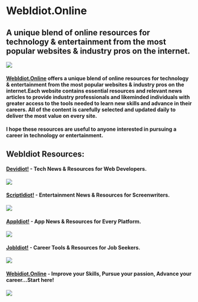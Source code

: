 # WebIdiot.Online
## A unique blend of online resources for technology &amp; entertainment from the most popular websites &amp; industry pros on the internet.

<img src="https://newsyapp.s3.ap-southeast-2.amazonaws.com/production/2800/2867/2867-webidiotonlinephoto-1-1661722070.png" />

#### [WebIdiot.Online](https://www.webidiot.online) offers a unique blend of online resources for technology & entertainment from the most popular websites & industry pros on the internet.Each website contains essential resources and relevant news articles to provide industry professionals and likeminded individuals with greater access to the tools needed to learn new skills and advance in their careers. All of the content is carefully selected and updated daily to deliver the most value on every site. 

#### I hope these resources are useful to anyone interested in pursuing a career in technology or entertainment. 

## WebIdiot Resources:

#### [Devidiot!](https://www.devidiot.com/) - Tech News & Resources for Web Developers.
<img src="https://blogger.googleusercontent.com/img/b/R29vZ2xl/AVvXsEg_2QJOYkaQggDwh4jq8a_V8xHdnv9rzAWVGBZSdZx-9m672BTAciufxW2yDoFDH3qVLoihMKyijPzF-53l0A1tIWIopc-g661YK0LrVfIjELPsKkYh-IIExi_rmGohvh4V3CS4sXFKLfPuJSoAGyKZe7EboN1fbE0sh1yTZU_IodGfTEJxThgTDiE0/w200-h133/DevidiotLogo-1%20(1).png" />

#### [ScriptIdiot!](https://www.scriptidiot.com) - Entertainment News & Resources for Screenwriters.
<img src="https://blogger.googleusercontent.com/img/b/R29vZ2xl/AVvXsEhWiREBho1QxUp9YAKxuDNG6dnuNoNr2VpmEU5KXNa4Ap3QVqmN4t-orZtRakQG7e7229ewA6X9HXZvl-XT6eBWe6cjyeBib6Q12tPeLhU8xlhyN82MOiA4RV094d8un8Z1j7WNsFJ6VddcNfWC0a_lU6H-rgLhyk57eThY9mtEuRJsxbFNDZO0Ry6k/w200-h133/scriptidiotnew.png" />

#### [AppIdiot!](https://www.appidiot.com) - App News & Resources for Every Platform.
<img src="https://blogger.googleusercontent.com/img/b/R29vZ2xl/AVvXsEj6v7Ic7GJH1ZXN7_nwskZLB3rzMTb1aQaaIOKb1-q7t3m2E3npH5xFwDSDvX59Cqc-rDFagmNJPn_DRMCqRp9yYLC27iPK7atGeqOKFaOWEmCq0sMrB7gWfxcl5NszGco-zybuFoFKAdoDNvJH6Zu3Wpi9espIIr5spX9XrryyMlynqoC4yi4_5Eij/w200-h133/AppIdiot%20Resources%20copy-1%20(1).png" />

#### [JobIdiot!](https://www.jobidiot.com) - Career Tools & Resources for Job Seekers.
<img src="https://blogger.googleusercontent.com/img/b/R29vZ2xl/AVvXsEhumQezNqVfUoPM2aX4P_FNIeYCoJEFyg9lzCtAV7weB8T-lliHgQMt6fk6MR74vQEJm8nk3wRdpIWoJsToCK09m1WaVGjbn5V6vYW_8oU6yQEB2MpW09f93g61Fcjkj2S8GaH0y71I8jUzqgJpqpexpOHaQ4meNTJTPWPKhtXoMk-e9gKB4Wv3uBOB/w200-h133/JOBIDIOT%202%20copy%204-1.png" />

#### [Webidiot.Online](https://www.webidiot.online) - Improve your Skills, Pursue your passion, Advance your career...Start here!
<img src="https://blogger.googleusercontent.com/img/b/R29vZ2xl/AVvXsEinqmtHVk1qQJ-ZS813hNZW5WYz2uQ1KT__8BDzXS2rVue2s5itSn2NARokmTmC-UKWogCzqpUy_iCQy4_pBiP03qlMLxVbHBPdfrbku1fF2skUML5bUH-jU0yemMggcfd-wEi7IOQBoRL7G5gsGB_H-8C-UW5qTjNhrin74DjnLksiQfe61JOXi6WQ/w200-h133/webidiotonline%20copy%202-1%20(2).png" />
